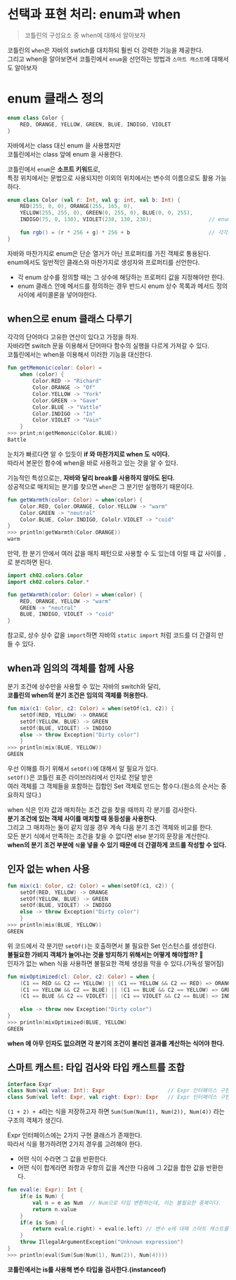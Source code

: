 선택과 표현 처리: enum과 when
============================
> 코틀린의 구성요소 중 when에 대해서 알아보자    

코틀린의 `when`은 자바의 swtich를 대치하되 훨씬 더 강력한 기능을 제공한다.      
그리고 when을 알아보면서 코틀린에서 `enum`을 선언하는 방법과 `스마트 캐스트`에 대해서도 알아보자  

# enum 클래스 정의   

```kt
enum class Color {
    RED, ORANGE, YELLOW, GREEN, BLUE, INDIGO, VIOLET
}
```
자바에서는 class 대신 enum 을 사용했지만   
코틀린에서는 class 앞에 enum 을 사용한다.   
    
코틀린에서 `enum`은 **소프트 키워드**로,         
특정 위치에서는 문법으로 사용되지만 이외의 위치에서는 변수의 이름으로도 활용 가능하다.         

```kt
enum class Color (val r: Int, val g: int, val b: Int) {
    RED(255, 0, 0), ORANGE(255, 165, 0),
    YELLOW(255, 255, 0), GREEN(0, 255, 0), BLUE(0, 0, 255),
    INDIGO(75, 0, 130), VIOLET(238, 130, 238);                  // enum 에서는 세미콜론 필수 
    
    fun rgb() = (r * 256 + g) * 256 + b                         // 각각의 클래스 안에서 메서등 정의  
}
```
자바와 마찬가지로 enum은 단순 열거가 아닌 프로퍼티를 가진 객체로 통용된다.     
enum에서도 일반적인 클래스와 마찬가지로 생성자와 프로퍼티를 선언한다.        

* 각 enum 상수를 정의할 때는 그 상수에 해당하는 프로퍼티 값을 지정해야만 한다.      
* enum 클래스 안에 메서드를 정의하는 경우 반드시 enum 상수 목록과 메서드 정의 사이에 세미콜론을 넣어야한다.    
  
## when으로 enum 클래스 다루기     
각각의 단어마다 고유한 연산이 있다고 가정을 하자.      
자바라면 switch 문을 이용해서 단어마다 함수의 실행을 다르게 가져갈 수 있다.     
코틀린에서는 when을 이용해서 이러한 기능을 대신한다.     

```kt
fun getMemonic(color: Color) = 
    when (color) {
        Color.RED -> "Richard"
        Color.ORANGE -> "Of"
        Color.YELLOW -> "York"
        Color.GREEN -> "Gave"
        Color.BLUE -> "Vattle"
        Color.INDIGO -> "In"
        Color.VIOLET -> "Vain"
    }
>>> print;n(getMemonic(Color.BLUE))
Battle
```
눈치가 빠르다면 알 수 있듯이 **if 와 마찬가지로 when 도 `식`이다.**       
따라서 본문인 함수에 when을 바로 사용하고 있는 것을 알 수 있다.     
  
기능적인 특성으로는, **자바와 달리 break를 사용하지 않아도 된다.**            
성공적으로 매치되는 분기를 찾으면 `when`은 그 분기만 실행하기 때문이다.         

```kt
fun getWarmth(color: Color) = when(color) {
    Color.RED, Color.ORANGE, Color.YELLOW -> "warm"
    Color.GREEN -> "neutral"
    Color.BLUE, Color.INDIGO, Cololr.VIOLET -> "coid"
}
>>> println(getWarmth(Color.ORANGE))
warm
```
만약, 한 분기 안에서 여러 값을 매치 패턴으로 사용할 수 도 있는데 이럴 때 값 사이를 `,`로 분리하면 된다.    

```kt
import ch02.colors.Color
import ch02.colors.Color.*

fun getWarmth(color: Color) = when(color) {
    RED, ORANGE, YELLOW -> "warm"
    GREEN -> "neutral"
    BLUE, INDIGO, VIOLET -> "coid"
}
```
참고로, 상수 상수 값을 `import`하면 자바의 `static import` 처럼 코드를 더 간결히 만들 수 있다.   

## when과 임의의 객체를 함께 사용 
분기 조건에 상수만을 사용할 수 있는 자바의 switch와 달리,     
**코틀린의 when의 분기 조건은 임의의 객체를 허용한다.**     

```kt
fun mix(c1: Color, c2: Color) = when(setOf(c1, c2)) {
    setOf(RED, YELLOW) -> ORANGE
    setOf(YELLOW, BLUE) -> GREEN
    setOf(BLUE, VIOLET) -> INDIGO
    else -> throw Exception("Dirty color")
    }
>>> println(mix(BLUE, YELLOW))
GREEN
```  
우선 이해를 하기 위해서 `setOf()`에 대해서 알 필요가 있다.                   
`setOf()`은 코틀린 표준 라이브러리에서 인자로 전달 받은                    
여러 객체를 그 객체들을 포함하는 집합인 Set 객체로 만드는 함수다.(원소의 순서는 중요하지 않다.)               
          
when 식은 인자 값과 매치하는 조건 값을 찾을 때까지 각 분기를 검사한다.                
**분기 조건에 있는 객체 사이를 매치할 때 동등성을 사용한다.**               
그리고 그 매치하는 둘이 같지 않을 경우 계속 다음 분기 조건 객체와 비교를 한다.       
모든 분기 식에서 만족하는 조건을 찾을 수 없다면 else 분기의 문장을 계산한다.      
**when의 분기 조건 부분에 `식`을 넣을 수 있기 때문에 더 간결하게 코드를 작성할 수 있다.**       

## 인자 없는 when 사용    
```kt
fun mix(c1: Color, c2: Color) = when(setOf(c1, c2)) {
    setOf(RED, YELLOW) -> ORANGE
    setOf(YELLOW, BLUE) -> GREEN
    setOf(BLUE, VIOLET) -> INDIGO
    else -> throw Exception("Dirty color")
    }
>>> println(mix(BLUE, YELLOW))
GREEN
```  
위 코드에서 각 분기만 `setOf()`는 호출하면서 불 필요한 Set 인스턴스를 생성한다.      
**불필요한 가비지 객체가 늘어나는 것을 방지하기 위해서는 어떻게 해야할까? 🤔**    
인자가 없는 when 식을 사용하면 불필요한 객체 생성을 막을 수 있다.(가독성 떨어짐)       
     
```kt
fun mixOptimized(cl: Color, c2: Color) = when {
    (C1 == RED && C2 == YELLOW) || (C1 == YELLOW && C2 == RED) => ORANGE     
    (C1 == YELLOW && C2 == BLUE) || (C1 == BLUE && C2 == YELLOW) => GREEN      
    (C1 == BLUE && C2 == VIOLET) || (C1 == VIOLET && C2 == BLUE) => INDIGO   
    
    else -> throw new Exception("Dirty color")  
}
>>> println(mixOptimized(BLUE, YELLOW)
GREEN
```
**when 에 아무 인자도 없으려면 각 분기의 조건이 불리언 결과를 계산하는 식어야 한다.**              
       
## 스마트 캐스트: 타입 검사와 타입 캐스트를 조합   
   
```kt
interface Expr
class Num(val value: Int): Expr                    // Expr 인터페이스 구현 및 value 프로퍼티만 존재하는 단순한 클래스    
class Sum(val left: Expr, val right: Expr): Expr   // Expr 인터페이스 구현 및 left 및 right 프로퍼티가 존재하는 클래스    
```  
`(1 + 2) + 4`라는 식을 저장하고자 하면 `Sum(Sum(Num(1), Num(2)), Num(4))` 라는 구조의 객체가 생긴다.      
       
Expr 인터페이스에는 2가지 구현 클래스가 존재한다.        
따라서 식을 평가하려면 2가지 경우를 고려해야 한다.     
    
* 어떤 식이 수라면 그 값을 반환한다.     
* 어떤 식이 합계라면 좌항과 우항의 값을 계산한 다음에 그 2값을 합한 값을 반환한다.      

```kt
fun eval(e: Expr): Int {
    if(e is Num) {
        val n = e as Num  // Num으로 타입 변환하는데, 이는 불필요한 중복이다.   
        return n.value
    }
    if(e is Sum) {
        return eval(e.right) + eval(e.left) // 변수 e에 대해 스마트 캐스트를 사용한다.   
    }
    throw IllegalArgumentException("Unknown expression")
}
>>> println(eval(Sum(Sum(Num(1), Num(2)), Num(4))))
```
**코틀린에서는 is를 사용해 변수 타입을 검사한다.(instanceof)**         







  

